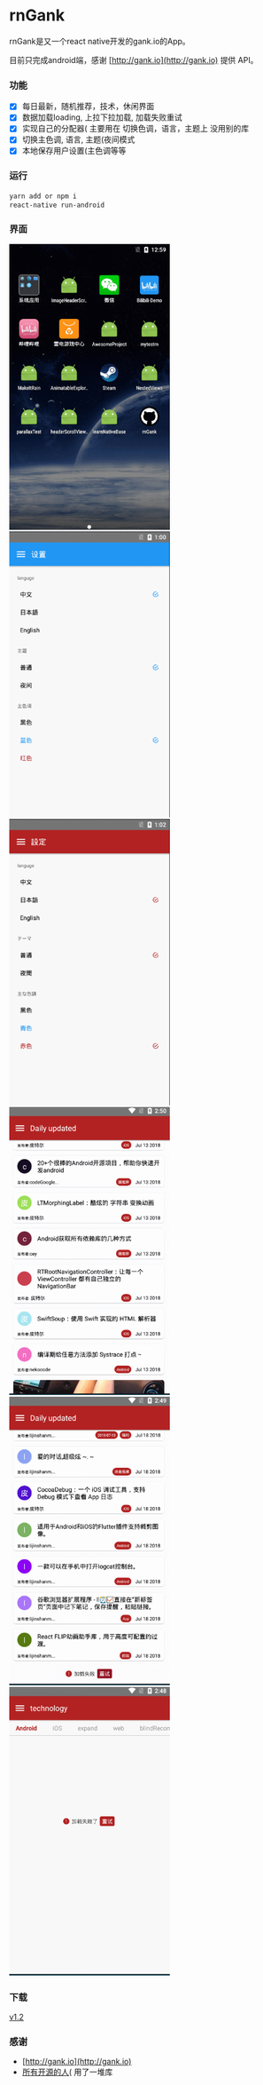 # rnGank

rnGank是又一个react native开发的gank.io的App。

目前只完成android端，感谢 [http://gank.io](http://gank.io) 提供 API。
### 功能

 - [x] 每日最新，随机推荐，技术，休闲界面
 - [x] 数据加载loading, 上拉下拉加载, 加载失败重试
 - [x] 实现自己的分配器( 主要用在 切换色调，语言，主题上 没用别的库
 - [x] 切换主色调, 语言, 主题(夜间模式
 - [x] 本地保存用户设置(主色调等等
 
### 运行

    yarn add or npm i
    react-native run-android

### 界面

  <img width="290" style="display: inline-block" src="https://github.com/qw110946/rnGank/blob/master/src/others/imgs/r1.gif"/><img width="290" style="display: inline-block" src="https://github.com/qw110946/rnGank/blob/master/src/others/imgs/r2.gif"/><img width="290" style="display: inline-block" src="https://github.com/qw110946/rnGank/blob/master/src/others/imgs/r3.gif"/><img width="290" style="display: inline-block" src="https://github.com/qw110946/rnGank/blob/master/src/others/imgs/r4.gif"/><img width="290" style="display: inline-block" src="https://github.com/qw110946/rnGank/blob/master/src/others/imgs/r5.gif"/><img width="290" style="display: inline-block" src="https://github.com/qw110946/rnGank/blob/master/src/others/imgs/r6.gif"/>

### 下载

 [v1.2](http://daregashira.top/files/rnGank-v1.2.apk)

### 感谢

  * [http://gank.io](http://gank.io)
  * [所有开源的人](https://github.com/)( 用了一堆库